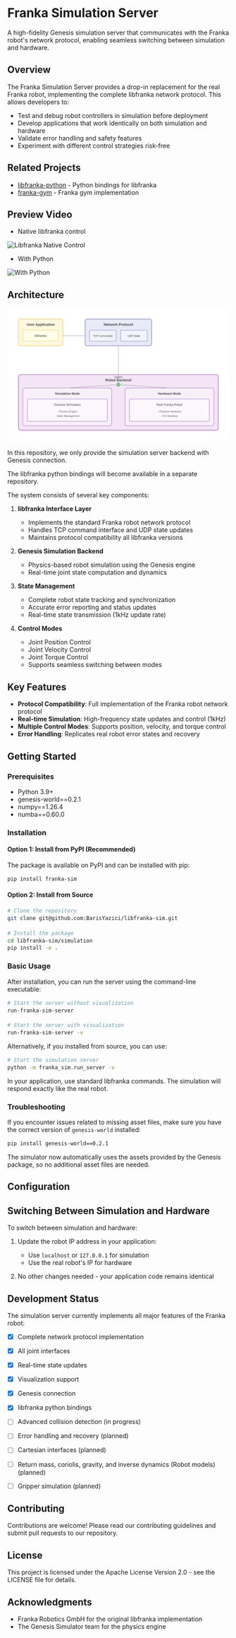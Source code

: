 # Franka Simulation Server

A high-fidelity Genesis simulation server that communicates with the Franka robot's network protocol, enabling seamless switching between simulation and hardware.

## Overview

The Franka Simulation Server provides a drop-in replacement for the real Franka robot, implementing the complete libfranka network protocol. This allows developers to:

- Test and debug robot controllers in simulation before deployment
- Develop applications that work identically on both simulation and hardware
- Validate error handling and safety features
- Experiment with different control strategies risk-free

## Related Projects

- [libfranka-python](https://github.com/BarisYazici/libfranka-python) - Python bindings for libfranka
- [franka-gym](https://github.com/BarisYazici/franka-gym) - Franka gym implementation

## Preview Video

- Native libfranka control

![Libfranka Native Control](./assets/direct_libfranka_control.gif)

- With Python

![With Python](./assets/libfranka_python_bindings_control.gif)


## Architecture

![Architecture](./assets/libfranka_sim.svg)

In this repository, we only provide the simulation server backend with Genesis connection.

The libfranka python bindings will become available in a separate repository.

The system consists of several key components:

1. **libfranka Interface Layer**
   - Implements the standard Franka robot network protocol
   - Handles TCP command interface and UDP state updates
   - Maintains protocol compatibility all libfranka versions

2. **Genesis Simulation Backend**
   - Physics-based robot simulation using the Genesis engine
   - Real-time joint state computation and dynamics

3. **State Management**
   - Complete robot state tracking and synchronization
   - Accurate error reporting and status updates
   - Real-time state transmission (1kHz update rate)

4. **Control Modes**
   - Joint Position Control
   - Joint Velocity Control
   - Joint Torque Control
   - Supports seamless switching between modes

## Key Features

- **Protocol Compatibility**: Full implementation of the Franka robot network protocol
- **Real-time Simulation**: High-frequency state updates and control (1kHz)
- **Multiple Control Modes**: Supports position, velocity, and torque control
- **Error Handling**: Replicates real robot error states and recovery

## Getting Started

### Prerequisites
- Python 3.9+
- genesis-world==0.2.1
- numpy==1.26.4
- numba==0.60.0

### Installation

#### Option 1: Install from PyPI (Recommended)

The package is available on PyPI and can be installed with pip:

```bash
pip install franka-sim
```

#### Option 2: Install from Source

```bash
# Clone the repository
git clone git@github.com:BarisYazici/libfranka-sim.git

# Install the package
cd libfranka-sim/simulation
pip install -e .
```

### Basic Usage

After installation, you can run the server using the command-line executable:

```bash
# Start the server without visualization
run-franka-sim-server

# Start the server with visualization
run-franka-sim-server -v
```

Alternatively, if you installed from source, you can use:

```bash
# Start the simulation server
python -m franka_sim.run_server -v
```

In your application, use standard libfranka commands. The simulation will respond exactly like the real robot.

### Troubleshooting

If you encounter issues related to missing asset files, make sure you have the correct version of `genesis-world` installed:

```bash
pip install genesis-world==0.2.1
```

The simulator now automatically uses the assets provided by the Genesis package, so no additional asset files are needed.

## Configuration

## Switching Between Simulation and Hardware

To switch between simulation and hardware:

1. Update the robot IP address in your application:
   - Use `localhost` or `127.0.0.1` for simulation
   - Use the real robot's IP for hardware

2. No other changes needed - your application code remains identical

## Development Status

The simulation server currently implements all major features of the Franka robot:

- [x] Complete network protocol implementation
- [x] All joint interfaces
- [x] Real-time state updates
- [x] Visualization support
- [x] Genesis connection
- [x] libfranka python bindings
- [ ] Advanced collision detection (in progress)
- [ ] Error handling and recovery (planned)
- [ ] Cartesian interfaces (planned)
- [ ] Return mass, coriolis, gravity, and inverse dynamics (Robot models) (planned)
- [ ] Gripper simulation (planned)



## Contributing

Contributions are welcome! Please read our contributing guidelines and submit pull requests to our repository.

## License

This project is licensed under the Apache License Version 2.0 - see the LICENSE file for details.

## Acknowledgments

- Franka Robotics GmbH for the original libfranka implementation
- The Genesis Simulator team for the physics engine
